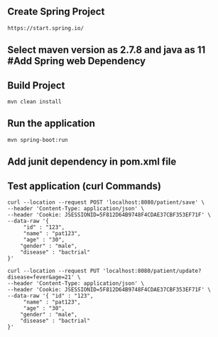 ## Create Spring Project

``` 
https://start.spring.io/
```

## Select maven version as 2.7.8 and java as 11 #Add Spring web Dependency

## Build Project

```
mvn clean install 
```

## Run the application

```
mvn spring-boot:run 
```

## Add junit dependency in pom.xml file

## Test application (curl Commands)

``` 
curl --location --request POST 'localhost:8080/patient/save' \
--header 'Content-Type: application/json' \
--header 'Cookie: JSESSIONID=5F812D64B9748F4CDAE37CBF353EF71F' \
--data-raw '{
     "id" : "123",
     "name" : "pat123",
     "age" : "30",
    "gender" : "male",
    "disease" : "bactrial"
}'

curl --location --request PUT 'localhost:8080/patient/update?disease=fever&age=21' \
--header 'Content-Type: application/json' \
--header 'Cookie: JSESSIONID=5F812D64B9748F4CDAE37CBF353EF71F' \
--data-raw '{ "id" : "123",
     "name" : "pat123",
     "age" : "30",
    "gender" : "male",
    "disease" : "bactrial"
}'
```
